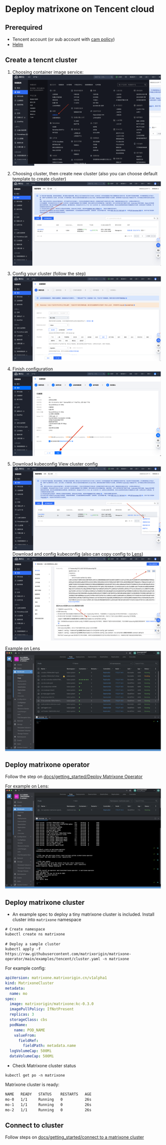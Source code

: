 # Deploy matrixone on Tencent cloud

## Prerequired

- Tencent account (or sub account with [cam policy](https://cloud.tencent.com/document/product/598/10599))
- [Helm](https://helm.sh/)

## Create a tencnt cluster

1. Choosing  container image service:
![tencent container image service](./img/tencent_1.png)

2. Choosing cluster, then create new cluster (also you can choose default template to create cluster)
![create cluster](./img/tencent_2.png)

3. Config your cluster (follow the step)
![config](./img/tencent_3.png)

4. Finish configuration
![finish](./img/tencent_4.png)

5. Download kubeconfig
View cluster config
![view](./img/tencent_5.png)
Download and config kubeconfig (also can copy config to [Lens](https://k8slens.dev))
![download](./img/tencent_6.png)

Example on Lens
![lens](./img/lens.png)

## Deploy matrixone operator
Follow the step on [docs/getting_started/Deploy Matrixone Operator](https://github.com/matrixorigin/matrixone-operator/blob/main/docs/getting_started.md#deploy-matrixone-operator)

For example on Lens:
![deploy op](./img/t_deploy_op.png)

## Deploy matrixone cluster

- An example spec to deploy a tiny matrixone cluster is included. Install cluster into `matrixone` namespace

```shell
# Create namespace
kubectl create ns matrixone

# Deploy a sample cluster
kubectl apply -f https://raw.githubusercontent.com/matrixorigin/matrixone-operator/main/examples/tencent/cluster.yaml -n matrixone
```

For example config:

```yaml
apiVersion: matrixone.matrixorigin.cn/v1alpha1
kind: MatrixoneCluster
metadata:
  name: mo
spec:
  image: matrixorigin/matrixone:kc-0.3.0
  imagePullPolicy: IfNotPresent
  replicas: 3
  storageClass: cbs
  podName:
    name: POD_NAME
    valueFrom:
      fieldRef:
        fieldPath: metadata.name
  logVolumeCap: 500Mi
  dataVolumeCap: 500Mi

```

- Check Matrixone cluster status

```shell
kubectl get po -n matrixone
```

Matrixone cluster is ready:

```txt
NAME   READY   STATUS    RESTARTS   AGE
mo-0   1/1     Running   0          26s
mo-1   1/1     Running   0          26s
mo-2   1/1     Running   0          26s
```

## Connect to cluster

Follow steps on [docs/getting_started/connect to a matrixone cluster](https://github.com/matrixorigin/matrixone-operator/blob/main/docs/getting_started.md#Connect-to-a-matrixone-cluster)
